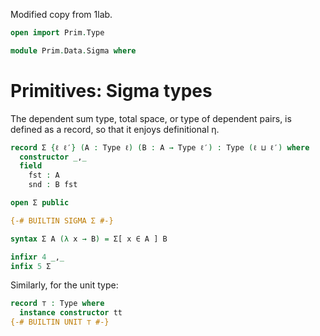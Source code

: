 Modified copy from 1lab.

```agda
open import Prim.Type

module Prim.Data.Sigma where
```

# Primitives: Sigma types

The dependent sum type, total space, or type of dependent pairs, is
defined as a record, so that it enjoys definitional η.

```agda
record Σ {ℓ ℓ′} (A : Type ℓ) (B : A → Type ℓ′) : Type (ℓ ⊔ ℓ′) where
  constructor _,_
  field
    fst : A
    snd : B fst

open Σ public

{-# BUILTIN SIGMA Σ #-}

syntax Σ A (λ x → B) = Σ[ x ∈ A ] B

infixr 4 _,_
infix 5 Σ
```

Similarly, for the unit type:

```agda
record ⊤ : Type where
  instance constructor tt
{-# BUILTIN UNIT ⊤ #-}
```
